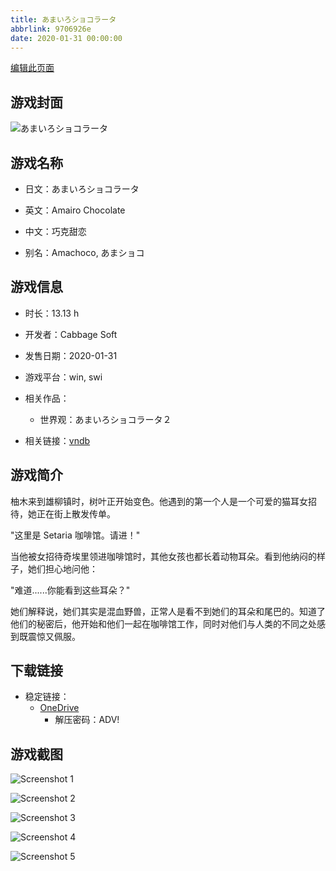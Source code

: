 ```yaml
---
title: あまいろショコラータ
abbrlink: 9706926e
date: 2020-01-31 00:00:00
---
```

[编辑此页面](https://github.com/ACG-3/ADV3-source/blob/main/source/_posts/games/%E3%81%82%E3%81%BE%E3%81%84%E3%82%8D%E3%82%B7%E3%83%A7%E3%82%B3%E3%83%A9%E3%83%BC%E3%82%BF.md)

## 游戏封面

![あまいろショコラータ](https://pan.timero.xyz/d/onedrive/img_lib_001/%E3%81%82%E3%81%BE%E3%81%84%E3%82%8D%E3%82%B7%E3%83%A7%E3%82%B3%E3%83%A9%E3%83%BC%E3%82%BF_cover.avif)


## 游戏名称

- 日文：あまいろショコラータ
- 英文：Amairo Chocolate
- 中文：巧克甜恋

- 别名：Amachoco, あまショコ


## 游戏信息

- 时长：13.13 h
- 开发者：Cabbage Soft
- 发售日期：2020-01-31
- 游戏平台：win, swi
- 相关作品：
   - 世界观：あまいろショコラータ２

- 相关链接：[vndb](https://vndb.org/v26581)


## 游戏简介

柚木来到雄柳镇时，树叶正开始变色。他遇到的第一个人是一个可爱的猫耳女招待，她正在街上散发传单。

"这里是 Setaria 咖啡馆。请进！"

当他被女招待奇埃里领进咖啡馆时，其他女孩也都长着动物耳朵。看到他纳闷的样子，她们担心地问他：

"难道......你能看到这些耳朵？"

她们解释说，她们其实是混血野兽，正常人是看不到她们的耳朵和尾巴的。知道了他们的秘密后，他开始和他们一起在咖啡馆工作，同时对他们与人类的不同之处感到既震惊又佩服。




## 下载链接

- 稳定链接：
    - [OneDrive](https://pan.timero.xyz/onedrive/adv_lib_001/%E3%81%82%E3%81%BE%E3%81%84%E3%82%8D%E3%82%B7%E3%83%A7%E3%82%B3%E3%83%A9%E3%83%BC%E3%82%BF)
        - 解压密码：ADV!



## 游戏截图


![Screenshot 1](https://pan.timero.xyz/d/onedrive/img_lib_001/%E3%81%82%E3%81%BE%E3%81%84%E3%82%8D%E3%82%B7%E3%83%A7%E3%82%B3%E3%83%A9%E3%83%BC%E3%82%BF_Screenshot_1.avif)

![Screenshot 2](https://pan.timero.xyz/d/onedrive/img_lib_001/%E3%81%82%E3%81%BE%E3%81%84%E3%82%8D%E3%82%B7%E3%83%A7%E3%82%B3%E3%83%A9%E3%83%BC%E3%82%BF_Screenshot_2.avif)

![Screenshot 3](https://pan.timero.xyz/d/onedrive/img_lib_001/%E3%81%82%E3%81%BE%E3%81%84%E3%82%8D%E3%82%B7%E3%83%A7%E3%82%B3%E3%83%A9%E3%83%BC%E3%82%BF_Screenshot_3.avif)

![Screenshot 4](https://pan.timero.xyz/d/onedrive/img_lib_001/%E3%81%82%E3%81%BE%E3%81%84%E3%82%8D%E3%82%B7%E3%83%A7%E3%82%B3%E3%83%A9%E3%83%BC%E3%82%BF_Screenshot_4.avif)

![Screenshot 5](https://pan.timero.xyz/d/onedrive/img_lib_001/%E3%81%82%E3%81%BE%E3%81%84%E3%82%8D%E3%82%B7%E3%83%A7%E3%82%B3%E3%83%A9%E3%83%BC%E3%82%BF_Screenshot_5.avif)

